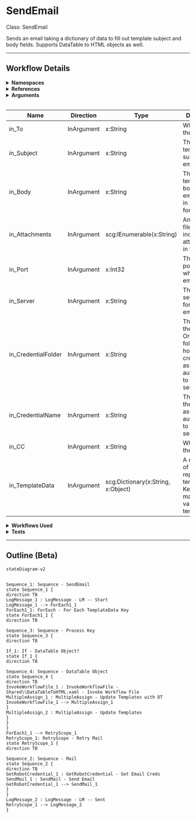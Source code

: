 # SendEmail
Class: SendEmail

Sends an email taking a dictionary of data to fill out template subject and body fields. Supports DataTable to HTML <table> objects as well.

<hr />

## Workflow Details
<details>
    <summary>
    <b>Namespaces</b>
    </summary>
    
- System
- System.Activities
- System.Activities.Statements
- System.Collections
- System.Collections.Generic
- System.Collections.ObjectModel
- System.Data
- System.Linq
- System.Net.Mail
- System.Reflection
- System.Runtime.Serialization
- System.Security
- UiPath.Core.Activities
- UiPath.Mail
- UiPath.Mail.Activities
- UiPath.Mail.SMTP.Activities
- UiPath.Shared.Activities


</details>
<details>
    <summary>
    <b>References</b>
    </summary>

- Microsoft.CSharp
- Microsoft.VisualBasic
- Microsoft.Win32.Primitives
- NPOI
- PresentationFramework
- System
- System.Activities
- System.Collections
- System.ComponentModel
- System.ComponentModel.EventBasedAsync
- System.ComponentModel.Primitives
- System.ComponentModel.TypeConverter
- System.Configuration.ConfigurationManager
- System.Console
- System.Core
- System.Data
- System.Data.Common
- System.Data.SqlClient
- System.Linq
- System.Linq.Expressions
- System.Memory
- System.Memory.Data
- System.Net.Mail
- System.ObjectModel
- System.Private.CoreLib
- System.Private.DataContractSerialization
- System.Private.ServiceModel
- System.Private.Uri
- System.Private.Xml
- System.Reflection.DispatchProxy
- System.Reflection.Metadata
- System.Reflection.TypeExtensions
- System.Runtime.InteropServices
- System.Runtime.Serialization
- System.Runtime.Serialization.Formatters
- System.Runtime.Serialization.Primitives
- System.Security.Permissions
- System.ServiceModel
- System.ServiceModel.Activities
- System.Xaml
- System.Xml
- System.Xml.Linq
- UiPath.Excel.Activities
- UiPath.Mail
- UiPath.Mail.Activities
- UiPath.Mail.Activities.Design
- UiPath.Studio.Constants
- UiPath.System.Activities
- UiPath.System.Activities.Design
- UiPath.System.Activities.ViewModels
- UiPath.Testing.Activities
- UiPath.Workflow
- WindowsBase


</details>
<details>
    <summary>
    <b>Arguments</b>
    </summary>

| Name | Direction | Type | Description |
|  --- | --- | --- | ---  |
| in_To | InArgument | x:String | Who to send the email to. |
| in_Subject | InArgument | x:String | The templated subject of the email to send. |
| in_Body | InArgument | x:String | The templated body of the email to send in HTML format. |
| in_Attachments | InArgument | scg:IEnumerable(x:String) | An array of file paths to include as attachments in the email. |
| in_Port | InArgument | x:Int32 | The SMTP port to use when sending emails. |
| in_Server | InArgument | x:String | The SMTP server to use for sending emails. |
| in_CredentialFolder | InArgument | x:String | The name of the Orchestrator folder that holds the credential asset for authenticating to the SMTP server. |
| in_CredentialName | InArgument | x:String | The name of the credential asset for authenticating to the SMTP server. |
| in_CC | InArgument | x:String | Who to CC on the email. |
| in_TemplateData | InArgument | scg:Dictionary(x:String, x:Object) | A dictionary of variables to replace in the template. Keys must match the value in the template. |

    
</details>
<details>
    <summary>
    <b>Workflows Used</b>
    </summary>

- C:\Users\eyash\Documents\UiPath\LazyFramework\Shared\DataTableToHTML.xaml

    
</details>
<details>
    <summary>
    <b>Tests</b>
    </summary>

- Shared\Tests\SendEmail\SendEmailSuccess.xaml

    
</details>

<hr />

## Outline (Beta)

```mermaid
stateDiagram-v2


Sequence_1: Sequence - SendEmail
state Sequence_1 {
direction TB
LogMessage_1 : LogMessage - LM -- Start
LogMessage_1 --> ForEach1_1
ForEach1_1: ForEach - For Each TemplateData Key
state ForEach1_1 {
direction TB

Sequence_3: Sequence - Process Key
state Sequence_3 {
direction TB

If_1: If - DataTable Object?
state If_1 {
direction TB

Sequence_4: Sequence - DataTable Object
state Sequence_4 {
direction TB
InvokeWorkflowFile_1 : InvokeWorkflowFile - Shared\\DataTableToHTML.xaml - Invoke Workflow File
MultipleAssign_1 : MultipleAssign - Update Templates with DT
InvokeWorkflowFile_1 --> MultipleAssign_1
}
MultipleAssign_2 : MultipleAssign - Update Templates
}
}
}
ForEach1_1 --> RetryScope_1
RetryScope_1: RetryScope - Retry Mail
state RetryScope_1 {
direction TB

Sequence_2: Sequence - Mail
state Sequence_2 {
direction TB
GetRobotCredential_1 : GetRobotCredential - Get Email Creds
SendMail_1 : SendMail - Send Email
GetRobotCredential_1 --> SendMail_1
}
}
LogMessage_2 : LogMessage - LM -- Sent
RetryScope_1 --> LogMessage_2
}
```